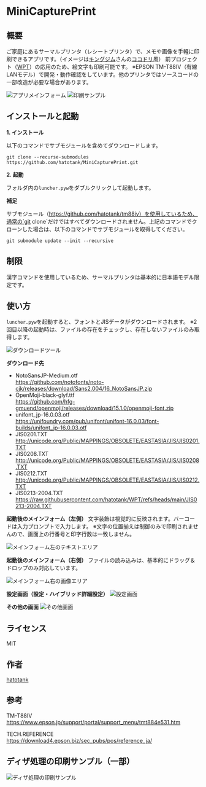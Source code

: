 # MiniCapturePrint

## 概要
ご家庭にあるサーマルプリンタ（レシートプリンタ）で、メモや画像を手軽に印刷できるアプリです。（イメージは[キングジム](https://www.kingjim.co.jp/)さんの[ココドリ](https://www.kingjim.co.jp/sp/cc10/)風）
前プロジェクト（[WPT](https://github.com/hatotank/WPT)）の応用のため、絵文字も印刷可能です。
※EPSON TM-T88IV（有線LANモデル）で開発・動作確認をしています。他のプリンタではソースコードの一部改造が必要な場合があります。

![アプリメインフォーム](/images/img001.png)
![印刷サンプル](/images/img002.png)

## インストールと起動

**1. インストール**

以下のコマンドでサブモジュールを含めてダウンロードします。

```
git clone --recurse-submodules https://github.com/hatotank/MiniCapturePrint.git
```

**2. 起動**

フォルダ内の`luncher.pyw`をダブルクリックして起動します。

**補足**

サブモジュール（https://github.com/hatotank/tm88iv）を使用しているため、通常の`git clone`だけではすべてダウンロードされません。上記のコマンドでクローンした場合は、以下のコマンドでサブモジュールを取得してください。

```
git submodule update --init --recursive
```

## 制限

漢字コマンドを使用しているため、サーマルプリンタは基本的に日本語モデル限定です。

## 使い方

`luncher.pyw`を起動すると、フォントとJISデータがダウンロードされます。
※2回目以降の起動時は、ファイルの存在をチェックし、存在しないファイルのみ取得します。

![ダウンロードツール](/images/img003.png)

**ダウンロード先**
- NotoSansJP-Medium.otf  
  https://github.com/notofonts/noto-cjk/releases/download/Sans2.004/16_NotoSansJP.zip
- OpenMoji-black-glyf.ttf  
  https://github.com/hfg-gmuend/openmoji/releases/download/15.1.0/openmoji-font.zip
- unifont_jp-16.0.03.otf  
  https://unifoundry.com/pub/unifont/unifont-16.0.03/font-builds/unifont_jp-16.0.03.otf
- JIS0201.TXT  
  http://unicode.org/Public/MAPPINGS/OBSOLETE/EASTASIA/JIS/JIS0201.TXT
- JIS0208.TXT  
  http://unicode.org/Public/MAPPINGS/OBSOLETE/EASTASIA/JIS/JIS0208.TXT
- JIS0212.TXT  
  http://unicode.org/Public/MAPPINGS/OBSOLETE/EASTASIA/JIS/JIS0212.TXT
- JIS0213-2004.TXT  
  https://raw.githubusercontent.com/hatotank/WPT/refs/heads/main/JIS0213-2004.TXT

**起動後のメインフォーム（左側）**
文字装飾は視覚的に反映されます。バーコードは入力プロンプトで入力します。
※文字の位置揃えは制御のみで印刷されませんので、画面上の行番号と印字行数は一致しません。

![メインフォーム左のテキストエリア](/images/img004.png)

**起動後のメインフォーム（右側）**
ファイルの読み込みは、基本的にドラッグ＆ドロップのみ対応しています。

![メインフォーム右の画像エリア](/images/img005.png)

**設定画面（設定・ハイブリッド詳細設定）**
![設定画面](/images/img006.png)

**その他の画面**
![その他画面](/images/img007.png)

## ライセンス

MIT

## 作者

[hatotank](https://github.com/hatotank)

## 参考

TM-T88IV  
https://www.epson.jp/support/portal/support_menu/tmt884e531.htm

TECH.REFERENCE  
https://download4.epson.biz/sec_pubs/pos/reference_ja/

## ディザ処理の印刷サンプル（一部）
![ディザ処理の印刷サンプル](/images/img008.png)
